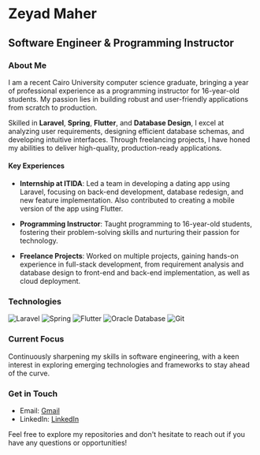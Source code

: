 # Zeyad Maher

## Software Engineer & Programming Instructor

### About Me

I am a recent Cairo University computer science graduate, bringing a year of professional experience as a programming instructor for 16-year-old students. My passion lies in building robust and user-friendly applications from scratch to production.

Skilled in **Laravel**, **Spring**, **Flutter**, and **Database Design**, I excel at analyzing user requirements, designing efficient database schemas, and developing intuitive interfaces. Through freelancing projects, I have honed my abilities to deliver high-quality, production-ready applications.

#### Key Experiences

- **Internship at ITIDA**: Led a team in developing a dating app using Laravel, focusing on back-end development, database redesign, and new feature implementation. Also contributed to creating a mobile version of the app using Flutter.

- **Programming Instructor**: Taught programming to 16-year-old students, fostering their problem-solving skills and nurturing their passion for technology.

- **Freelance Projects**: Worked on multiple projects, gaining hands-on experience in full-stack development, from requirement analysis and database design to front-end and back-end implementation, as well as cloud deployment.

### Technologies

![Laravel](https://img.shields.io/badge/Laravel-FF2D20?style=for-the-badge&logo=laravel&logoColor=white)
![Spring](https://img.shields.io/badge/Spring-6DB33F?style=for-the-badge&logo=spring&logoColor=white)
![Flutter](https://img.shields.io/badge/Flutter-02569B?style=for-the-badge&logo=flutter&logoColor=white)
![Oracle Database](https://img.shields.io/badge/Oracle-F80000?style=for-the-badge&logo=Oracle&logoColor=white)
![Git](https://img.shields.io/badge/Git-F05032?style=for-the-badge&logo=git&logoColor=white)

### Current Focus
Continuously sharpening my skills in software engineering, with a keen interest in exploring emerging technologies and frameworks to stay ahead of the curve.

### Get in Touch

- Email: [Gmail](mailto:zeyadmaher638@gmail.com)
- LinkedIn: [LinkedIn ](https://www.linkedin.com/in/zeyad-maher-a47582233/)

Feel free to explore my repositories and don't hesitate to reach out if you have any questions or opportunities!

<!---
ZeyadMaher/ZeyadMaher is a ✨ special ✨ repository because its `README.md` (this file) appears on your GitHub profile.
You can click the Preview link to take a look at your changes.
--->
